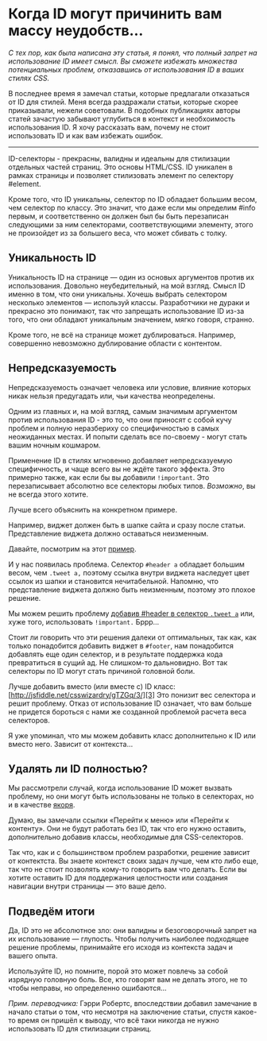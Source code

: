 Когда ID могут причинить вам массу неудобств…
================================================================================

*С тех пор, как была написана эту статья, я понял, что полный запрет на использование
ID имеет смысл. Вы сможете избежать множества потенциальных проблем,
отказавшись от использования ID в ваших стилях CSS.*

В последнее время я замечал статьи, которые предлагали отказаться от ID для стилей.
Меня всегда раздражали статьи, которые скорее приказывали, нежели советовали. В
подобных публикациях авторы статей зачастую забывают углубиться в контекст и
необхоимость использования ID. Я хочу рассказать вам, почему не стоит использовать
ID и как вам избежать ошибок.

---

ID-селекторы - прекрасны, валидны и идеальны для стилизации отдельных частей страниц.
Это основы HTML/CSS. ID уникален в рамках страницы и позволяет стилизовать элемент по
селектору #element.

Кроме того, что ID уникальны, селектор по ID обладает большим весом, чем селектор по
классу. Это значит, что даже если мы определим #info первым, и соответственно он должен
был бы быть перезаписан следующими за ним селекторами, соответствующими элементу, этого
не произойдет из за большего веса, что может сбивать с толку.

## Уникальность ID ##

Уникальность ID на странице — один из основых аргументов против их использования.
Довольно неубедительный, на мой взгляд. Смысл ID именно в том, что они уникальны.
Хочешь выбрать селектором несколько элементов — используй классы. Разработчики не
дураки и прекрасно это понимают, так что запрещать использование ID из-за того, что
они обладают уникальным значением, мягко говоря, странно.

Кроме того, не всё на странице может дублироваться. Например, совершенно невозможно
дублирование области с контентом.

## Непредсказуемость ##

Непредсказуемость означает человека или условие, влияние которых никак нельзя
предугадать или, чьи качества неопределены.

Одним из главных и, на мой взгляд, самым значимым аргументом против использования
ID - это то, что они приносят с собой кучу проблем и полную неразбериху со специфичностью
в самых неожиданных местах. И попыти сделать все по-своему - могут стать вашим ночным
кошмаром.

Применение ID в стилях мгновенно добавляет непредсказуемую специфичность, и чаще всего
вы не ждёте такого эффекта. Это примерно также, как если бы вы добавили `!important`.
Это перезаписывает абсолютно все селекторы любых типов. *Возможно*, вы не всегда этого
хотите.

Лучше всего объяснить на конкретном примере.

Например, виджет должен быть в шапке сайта и сразу после статьи. Представление виджета
должно оставаться неизменным.

Давайте, посмотрим на этот [пример][1].

И у нас появилась проблема. Селектор `#header a` обладает большим весом, чем `.tweet a,`
поэтому ссылка внутри виджета наследует цвет ссылок из шапки и становится нечитабельной.
Напомню, что представление виджета должно быть неизменным, поэтому это плохое решение.

Мы можем решить проблему [добавив #header в селектор `.tweet a`][2] или, хуже того,
использовать `!important.` Бррр…

Стоит ли говорить что эти решения далеки от оптимальных, так как, как только понадобится
добавить виджет в `#footer`, нам понадобится добавлять еще один селектор, и в результате
поддержка кода превратиться в сущий ад. Не слишком-то дальновидно. Вот так селекторы по
ID могут стать причиной головной боли.

Лучше добавить вместо (или вместе с) ID класс: [http://jsfiddle.net/csswizardry/gTZGq/3/][3]
Это понизит вес селектора и решит проблему. Отказ от использование ID означает, что вам
больше не придется бороться с нами же созданной проблемой расчета веса селекторов.

Я уже упоминал, что мы можем добавить класс дополнительно к ID или вместо него. Зависит
от контекста…

## Удалять ли ID полностью? ##

Мы рассмотрели случай, когда использование ID может вызвать проблему, но они могут быть использованы не только в селекторах, но и в качестве [якоря][4].

Думаю, вы замечали ссылки «Перейти к меню» или «Перейти к контенту». Они не будут
работать без ID, так что его нужно оставить, дополнительно добавив классы, необходимые
для CSS-селекторов.

Так что, как и с большинством проблем разработки, решение зависит от контектста.
Вы знаете контекст своих задач лучше, чем кто либо еще, так что не стоит позволять
кому-то говорить вам что делать. Если вы хотите оставить ID для поддержания целостности
или создания навигации внутри страницы — это ваше дело.

## Подведём итоги ##

Да, ID это не абсолютное зло: они валидны и безоговорочный запрет на их использование —
глупость. Чтобы получить наиболее подходящее решение проблемы, принимайте его исходя из
контекста задач и вашего опыта.

Используйте ID, но помните, порой это может повлечь за собой изрядную головную боль.
Все, кто говорят вам не делать этого, не то чтобы неправы, но определенно ошибаются…

*Прим. переводчика:* Гэрри Робертс, впоследствии добавил замечание в начало
статьи о том, что несмотря на заключение статьи, спустя какое-то время
он пришёл к выводу, что всё таки никогда не нужно использовать ID
для стилизации страниц.

[1]: http://jsfiddle.net/csswizardry/gTZGq/1/ "Specificty nightmare"
[2]: http://jsfiddle.net/csswizardry/gTZGq/2/ "Specificty nightmare #2"
[3]: http://jsfiddle.net/csswizardry/gTZGq/3/ "Specificty nightmare #3"
[4]: http://csswizardry.com/2011/06/namespacing-fragment-identifiers/ "Namespacing fragment identifiers"
